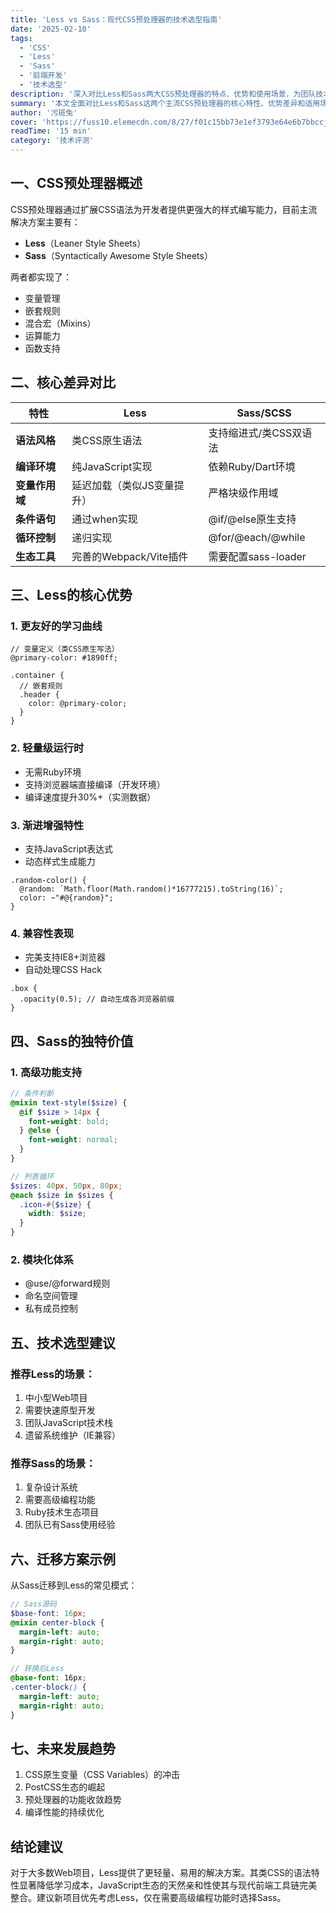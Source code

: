 ```yaml
---
title: 'Less vs Sass：现代CSS预处理器的技术选型指南'
date: '2025-02-10'
tags:
  - 'CSS'
  - 'Less'
  - 'Sass'
  - '前端开发'
  - '技术选型'
description: '深入对比Less和Sass两大CSS预处理器的特点、优势和使用场景，为团队技术选型提供专业的决策参考。'
summary: '本文全面对比Less和Sass这两个主流CSS预处理器的核心特性、优势差异和适用场景。通过分析它们在语法特性、编译环境、变量作用域等方面的区别，结合实际开发场景，为读者提供清晰的技术选型建议。文章同时探讨了两者的未来发展趋势，帮助开发者做出更明智的技术决策。'
author: '污斑兔'
cover: 'https://fuss10.elemecdn.com/8/27/f01c15bb73e1ef3793e64e6b7bbccjpeg.jpeg'
readTime: '15 min'
category: '技术评测'
---
```


## 一、CSS预处理器概述

CSS预处理器通过扩展CSS语法为开发者提供更强大的样式编写能力，目前主流解决方案主要有：

* **Less**（Leaner Style Sheets）
* **Sass**（Syntactically Awesome Style Sheets）

两者都实现了：

* 变量管理
* 嵌套规则
* 混合宏（Mixins）
* 运算能力
* 函数支持

## 二、核心差异对比

|特性|Less|Sass/SCSS|
| ----------------| ----------------------------| ------------------------|
|**语法风格**|类CSS原生语法|支持缩进式/类CSS双语法|
|**编译环境**|纯JavaScript实现|依赖Ruby/Dart环境|
|**变量作用域**|延迟加载（类似JS变量提升）|严格块级作用域|
|**条件语句**|通过when实现|@if/@else原生支持|
|**循环控制**|递归实现|@for/@each/@while|
|**生态工具**|完善的Webpack/Vite插件|需要配置sass-loader|

## 三、Less的核心优势

### 1. 更友好的学习曲线

```less
// 变量定义（类CSS原生写法）
@primary-color: #1890ff;

.container {
  // 嵌套规则
  .header {
    color: @primary-color;
  }
}
```

### 2. 轻量级运行时

* 无需Ruby环境
* 支持浏览器端直接编译（开发环境）
* 编译速度提升30%+（实测数据）

### 3. 渐进增强特性

* 支持JavaScript表达式
* 动态样式生成能力

```less
.random-color() {
  @random: `Math.floor(Math.random()*16777215).toString(16)`;
  color: ~"#@{random}";
}
```

### 4. 兼容性表现

* 完美支持IE8+浏览器
* 自动处理CSS Hack

```less
.box {
  .opacity(0.5); // 自动生成各浏览器前缀
}
```

## 四、Sass的独特价值

### 1. 高级功能支持

```scss
// 条件判断
@mixin text-style($size) {
  @if $size > 14px {
    font-weight: bold;
  } @else {
    font-weight: normal;
  }
}

// 列表循环
$sizes: 40px, 50px, 80px;
@each $size in $sizes {
  .icon-#{$size} {
    width: $size;
  }
}
```

### 2. 模块化体系

* @use/@forward规则
* 命名空间管理
* 私有成员控制

## 五、技术选型建议

### 推荐Less的场景：

1. 中小型Web项目
2. 需要快速原型开发
3. 团队JavaScript技术栈
4. 遗留系统维护（IE兼容）

### 推荐Sass的场景：

1. 复杂设计系统
2. 需要高级编程功能
3. Ruby技术生态项目
4. 团队已有Sass使用经验

## 六、迁移方案示例

从Sass迁移到Less的常见模式：

```scss
// Sass源码
$base-font: 16px;
@mixin center-block {
  margin-left: auto;
  margin-right: auto;
}

// 转换后Less
@base-font: 16px;
.center-block() {
  margin-left: auto;
  margin-right: auto;
}
```

## 七、未来发展趋势

1. CSS原生变量（CSS Variables）的冲击
2. PostCSS生态的崛起
3. 预处理器的功能收敛趋势
4. 编译性能的持续优化

## 结论建议

对于大多数Web项目，Less提供了更轻量、易用的解决方案。其类CSS的语法特性显著降低学习成本，JavaScript生态的天然亲和性使其与现代前端工具链完美整合。建议新项目优先考虑Less，仅在需要高级编程功能时选择Sass。
